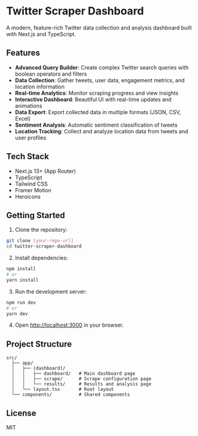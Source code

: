# Twitter Scraper Dashboard

A modern, feature-rich Twitter data collection and analysis dashboard built with Next.js and TypeScript.

## Features

- **Advanced Query Builder**: Create complex Twitter search queries with boolean operators and filters
- **Data Collection**: Gather tweets, user data, engagement metrics, and location information
- **Real-time Analytics**: Monitor scraping progress and view insights
- **Interactive Dashboard**: Beautiful UI with real-time updates and animations
- **Data Export**: Export collected data in multiple formats (JSON, CSV, Excel)
- **Sentiment Analysis**: Automatic sentiment classification of tweets
- **Location Tracking**: Collect and analyze location data from tweets and user profiles

## Tech Stack

- Next.js 13+ (App Router)
- TypeScript
- Tailwind CSS
- Framer Motion
- Heroicons

## Getting Started

1. Clone the repository:
```bash
git clone [your-repo-url]
cd twitter-scraper-dashboard
```

2. Install dependencies:
```bash
npm install
# or
yarn install
```

3. Run the development server:
```bash
npm run dev
# or
yarn dev
```

4. Open [http://localhost:3000](http://localhost:3000) in your browser.

## Project Structure

```
src/
  ├── app/
  │   ├── (dashboard)/
  │   │   ├── dashboard/   # Main dashboard page
  │   │   ├── scrape/      # Scrape configuration page
  │   │   └── results/     # Results and analysis page
  │   └── layout.tsx       # Root layout
  └── components/          # Shared components
```

## License

MIT 